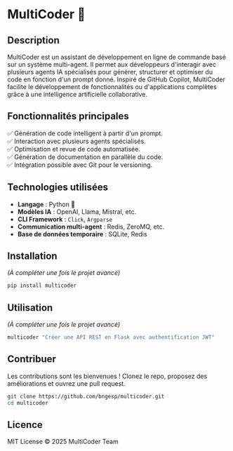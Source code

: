 # MultiCoder 🚀

## Description
MultiCoder est un assistant de développement en ligne de commande basé sur un système multi-agent. Il permet aux développeurs d'interagir avec plusieurs agents IA spécialisés pour générer, structurer et optimiser du code en fonction d'un prompt donné. Inspiré de GitHub Copilot, MultiCoder facilite le développement de fonctionnalités ou d'applications complètes grâce à une intelligence artificielle collaborative.

## Fonctionnalités principales
✅ Génération de code intelligent à partir d'un prompt.  
✅ Interaction avec plusieurs agents spécialisés.  
✅ Optimisation et revue de code automatisée.  
✅ Génération de documentation en parallèle du code.  
✅ Intégration possible avec Git pour le versioning.  

## Technologies utilisées
- **Langage** : Python 🐍  
- **Modèles IA** : OpenAI, Llama, Mistral, etc.  
- **CLI Framework** : `Click`, `Argparse`  
- **Communication multi-agent** : Redis, ZeroMQ, etc.  
- **Base de données temporaire** : SQLite, Redis  

## Installation
*(À compléter une fois le projet avancé)*

```sh
pip install multicoder
```

## Utilisation
*(À compléter une fois le projet avancé)*

```sh
multicoder "Créer une API REST en Flask avec authentification JWT"
```

## Contribuer
Les contributions sont les bienvenues ! Clonez le repo, proposez des améliorations et ouvrez une pull request.

```sh
git clone https://github.com/bngesp/multicoder.git
cd multicoder
```

## Licence
MIT License © 2025 MultiCoder Team
